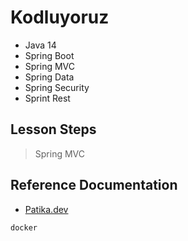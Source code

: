 # Kodluyoruz
- Java 14
- Spring Boot
- Spring MVC
- Spring Data
- Spring Security
- Sprint Rest

## Lesson Steps
> Spring MVC
> 

## Reference Documentation
- [Patika.dev](https://www.patika.dev)

```shell
docker
```